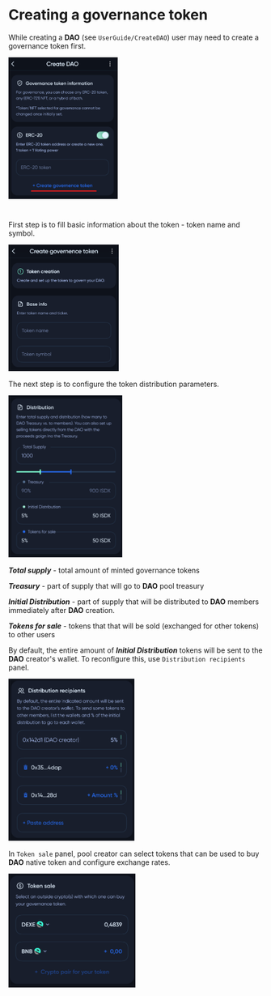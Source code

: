 # Creating a governance token

While creating a **DAO** (see `UserGuide/CreateDAO`) user may need to create a governance token first.

<img src="../img/userGuideToken/userGuideImg_CreateTokenDAO.png" height="280" />

#

First step is to fill basic information about the token - token name and symbol.

<img src="../img/userGuideToken/userGuideImg_CreateTokenBase.png" height="250" />

The next step is to configure the token distribution parameters.

<img src="../img/userGuideToken/userGuideImg_CreateTokenDistribution.png" height="320" />

***Total supply*** - total amount of minted governance tokens

***Treasury*** - part of supply that will go to **DAO** pool treasury

***Initial Distribution*** - part of supply that will be distributed to **DAO** members immediately after **DAO** creation.

***Tokens for sale*** - tokens that that will be sold (exchanged for other tokens) to other users

By default, the entire amount of ***Initial Distribution*** tokens will be sent to the **DAO** creator's wallet. To reconfigure this, use `Distribution recipients` panel.

<img src="../img/userGuideToken/userGuideImg_CreateTokenDistributionInitial.png" height="320" />

In `Token sale` panel, pool creator can select tokens that can be used to buy **DAO** native token and configure exchange rates.

<img src="../img/userGuideToken/userGuideImg_CreateTokenSale.png" height="225" />
